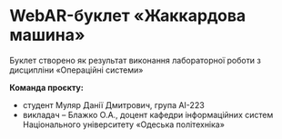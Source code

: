 # WebAR-буклет «Жаккардова машина»
Буклет створено як результат виконання лабораторної роботи з дисципліни
«Операційні системи» 

**Команда проєкту:**
- студент Муляр Данії Дмитрович, група AI-223
- викладач – Блажко О.А., доцент кафедри інформаційних систем Національного
університету «Одеська політехніка»

